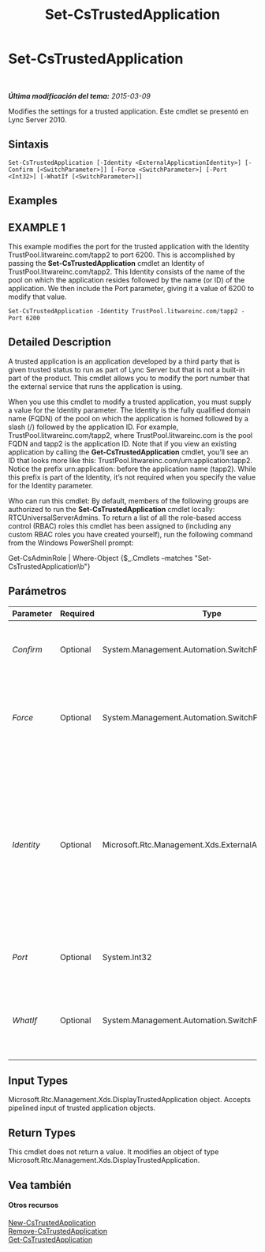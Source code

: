 ﻿---
title: Set-CsTrustedApplication
TOCTitle: Set-CsTrustedApplication
ms:assetid: 35b2812b-43da-4a0a-88dc-960f3cab0dfc
ms:mtpsurl: https://technet.microsoft.com/es-es/library/Gg425840(v=OCS.15)
ms:contentKeyID: 48274904
ms.date: 01/07/2017
mtps_version: v=OCS.15
ms.translationtype: HT
---

# Set-CsTrustedApplication

 

_**Última modificación del tema:** 2015-03-09_

Modifies the settings for a trusted application. Este cmdlet se presentó en Lync Server 2010.

## Sintaxis

    Set-CsTrustedApplication [-Identity <ExternalApplicationIdentity>] [-Confirm [<SwitchParameter>]] [-Force <SwitchParameter>] [-Port <Int32>] [-WhatIf [<SwitchParameter>]]

## Examples

## EXAMPLE 1

This example modifies the port for the trusted application with the Identity TrustPool.litwareinc.com/tapp2 to port 6200. This is accomplished by passing the **Set-CsTrustedApplication** cmdlet an Identity of TrustPool.litwareinc.com/tapp2. This Identity consists of the name of the pool on which the application resides followed by the name (or ID) of the application. We then include the Port parameter, giving it a value of 6200 to modify that value.

    Set-CsTrustedApplication -Identity TrustPool.litwareinc.com/tapp2 -Port 6200

## Detailed Description

A trusted application is an application developed by a third party that is given trusted status to run as part of Lync Server but that is not a built-in part of the product. This cmdlet allows you to modify the port number that the external service that runs the application is using.

When you use this cmdlet to modify a trusted application, you must supply a value for the Identity parameter. The Identity is the fully qualified domain name (FQDN) of the pool on which the application is homed followed by a slash (/) followed by the application ID. For example, TrustPool.litwareinc.com/tapp2, where TrustPool.litwareinc.com is the pool FQDN and tapp2 is the application ID. Note that if you view an existing application by calling the **Get-CsTrustedApplication** cmdlet, you’ll see an ID that looks more like this: TrustPool.litwareinc.com/urn:application:tapp2. Notice the prefix urn:application: before the application name (tapp2). While this prefix is part of the Identity, it’s not required when you specify the value for the Identity parameter.

Who can run this cmdlet: By default, members of the following groups are authorized to run the **Set-CsTrustedApplication** cmdlet locally: RTCUniversalServerAdmins. To return a list of all the role-based access control (RBAC) roles this cmdlet has been assigned to (including any custom RBAC roles you have created yourself), run the following command from the Windows PowerShell prompt:

Get-CsAdminRole | Where-Object {$\_.Cmdlets –matches "Set-CsTrustedApplication\\b"}

## Parámetros


<table>
<colgroup>
<col style="width: 25%" />
<col style="width: 25%" />
<col style="width: 25%" />
<col style="width: 25%" />
</colgroup>
<thead>
<tr class="header">
<th>Parameter</th>
<th>Required</th>
<th>Type</th>
<th>Description</th>
</tr>
</thead>
<tbody>
<tr class="odd">
<td><p><em>Confirm</em></p></td>
<td><p>Optional</p></td>
<td><p>System.Management.Automation.SwitchParameter</p></td>
<td><p>Se le pedirá confirmación antes de ejecutar el comando.</p></td>
</tr>
<tr class="even">
<td><p><em>Force</em></p></td>
<td><p>Optional</p></td>
<td><p>System.Management.Automation.SwitchParameter</p></td>
<td><p>Suppresses any confirmation prompts that would otherwise be displayed before making changes.</p></td>
</tr>
<tr class="odd">
<td><p><em>Identity</em></p></td>
<td><p>Optional</p></td>
<td><p>Microsoft.Rtc.Management.Xds.ExternalApplicationIdentity</p></td>
<td><p>The unique identifier of the trusted application you want to modify. Identity values must be entered in the format &lt;pool FQDN&gt;/&lt;application ID&gt;, where pool FQDN is the FQDN of the pool on which the application resides, and application ID is the name of the application.</p></td>
</tr>
<tr class="even">
<td><p><em>Port</em></p></td>
<td><p>Optional</p></td>
<td><p>System.Int32</p></td>
<td><p>The port number on which the application will run.</p></td>
</tr>
<tr class="odd">
<td><p><em>WhatIf</em></p></td>
<td><p>Optional</p></td>
<td><p>System.Management.Automation.SwitchParameter</p></td>
<td><p>Describe qué sucedería si se ejecutara el comando sin ejecutarlo realmente.</p></td>
</tr>
</tbody>
</table>


## Input Types

Microsoft.Rtc.Management.Xds.DisplayTrustedApplication object. Accepts pipelined input of trusted application objects.

## Return Types

This cmdlet does not return a value. It modifies an object of type Microsoft.Rtc.Management.Xds.DisplayTrustedApplication.

## Vea también

#### Otros recursos

[New-CsTrustedApplication](new-cstrustedapplication.md)  
[Remove-CsTrustedApplication](remove-cstrustedapplication.md)  
[Get-CsTrustedApplication](get-cstrustedapplication.md)

